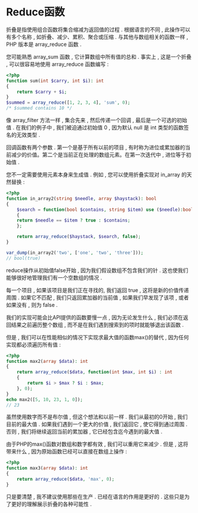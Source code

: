 # Reduce函数

折叠是指使用组合函数将集合缩减为返回值的过程 . 根据语言的不同 , 此操作可以有多个名称 , 如折叠、减少、累积、聚合或压缩 . 与其他与数组相关的函数一样 , PHP 版本是 array\_reduce 函数 .

您可能熟悉 array\_sum 函数 , 它计算数组中所有值的总和 . 事实上 , 这是一个折叠 , 可以很容易地使用 array\_reduce 函数编写 :

```php
<?php
function sum(int $carry, int $i): int
{
    return $carry + $i;
}
$summed = array_reduce([1, 2, 3, 4], 'sum', 0);
/* $summed contains 10 */
```

像 array\_filter 方法一样 , 集合先来 , 然后传递一个回调 , 最后是一个可选的初始值 . 在我们的例子中 , 我们被迫通过初始值 0 , 因为默认 null 是 int 类型的函数签名的无效类型 .

回调函数有两个参数 . 第一个是基于所有以前的项目 , 有时称为进位或累加器的当前减少的价值。第二个是当前正在处理的数组元素。在第一次迭代中 , 进位等于初始值 .

您不一定需要使用元素本身来生成值 . 例如 , 您可以使用折叠实现对 in\_array 的天然替换 :

```php
<?php
function in_array2(string $needle, array $haystack): bool
{
    $search = function(bool $contains, string $item) use ($needle):bool
    {
    return $needle == $item ? true : $contains;
    };

    return array_reduce($haystack, $search, false);
}

var_dump(in_array2('two', ['one', 'two', 'three']));
// bool(true)
```

reduce操作从初始值false开始 , 因为我们假设数组不包含我们的针 . 这也使我们能够很好地管理我们有一个空数组的情况 .

每一个项目 , 如果该项目是我们正在寻找的, 我们返回 true , 这将是新的价值传递周围 . 如果它不匹配 , 我们只返回累加器的当前值 , 如果我们早发现了该项 , 或者如果没有 , 则为 false .

我们的实现可能会比API提供的函数要慢一点 , 因为无论发生什么 , 我们必须在返回结果之前遍历整个数组 , 而不是在我们遇到搜索到的项时就能够退出该函数 .

但是 , 我们可以在性能相似的情况下实现求最大值的函数max\(\)的替代 , 因为任何实现都必须遍历所有值 :

```php
<?php
function max2(array $data): int
{
    return array_reduce($data, function(int $max, int $i) : int
    {
        return $i > $max ? $i : $max;
    }, 0);
}
echo max2([5, 10, 23, 1, 0]);
// 23
```

虽然使用数字而不是布尔值 , 但这个想法和以前一样 . 我们从最初的0开始 , 我们目前的最大值 . 如果我们遇到一个更大的价值 , 我们返回它 , 使它得到通过周围 . 否则 , 我们将继续返回当前的累加器 , 它已经包含迄今遇到的最大值 . 

由于PHP的max\(\)函数对数组和数字都有效 , 我们可以重用它来减少 . 但是 , 这将带来什么 , 因为原始函数已经可以直接在数组上操作 :

```php
<?php
function max3(array $data): int
{
    return array_reduce($data, 'max', 0);
}
```

只是要清楚 , 我不建议使用那些在生产 . 已经在语言的作用是更好的 . 这些只是为了更好的理解展示折叠的各种可能性 . 

